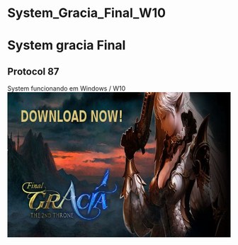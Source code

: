 # System_Gracia_Final_W10
<h1>System gracia Final</h1>

<h2>Protocol 87</h2>
System funcionando em Windows / W10
<img align="center" alt="Programdor" height="328" width="782" src="https://github.com/terrygomes/System_Gracia_Final_W10/blob/Projeto-Emprego/gracia1.jpg">
